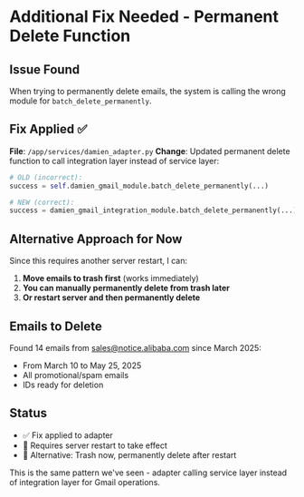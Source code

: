# Additional Fix Needed - Permanent Delete Function

## Issue Found
When trying to permanently delete emails, the system is calling the wrong module for `batch_delete_permanently`.

## Fix Applied ✅
**File**: `/app/services/damien_adapter.py`
**Change**: Updated permanent delete function to call integration layer instead of service layer:

```python
# OLD (incorrect):
success = self.damien_gmail_module.batch_delete_permanently(...)

# NEW (correct):
success = damien_gmail_integration_module.batch_delete_permanently(...)
```

## Alternative Approach for Now

Since this requires another server restart, I can:

1. **Move emails to trash first** (works immediately)
2. **You can manually permanently delete from trash later**
3. **Or restart server and then permanently delete**

## Emails to Delete
Found 14 emails from sales@notice.alibaba.com since March 2025:
- From March 10 to May 25, 2025
- All promotional/spam emails
- IDs ready for deletion

## Status
- ✅ Fix applied to adapter
- 🔄 Requires server restart to take effect
- 🔄 Alternative: Trash now, permanently delete after restart

This is the same pattern we've seen - adapter calling service layer instead of integration layer for Gmail operations.
